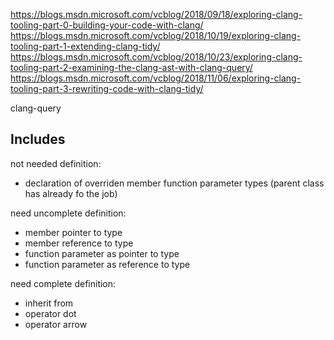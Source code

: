 
https://blogs.msdn.microsoft.com/vcblog/2018/09/18/exploring-clang-tooling-part-0-building-your-code-with-clang/
https://blogs.msdn.microsoft.com/vcblog/2018/10/19/exploring-clang-tooling-part-1-extending-clang-tidy/
https://blogs.msdn.microsoft.com/vcblog/2018/10/23/exploring-clang-tooling-part-2-examining-the-clang-ast-with-clang-query/
https://blogs.msdn.microsoft.com/vcblog/2018/11/06/exploring-clang-tooling-part-3-rewriting-code-with-clang-tidy/

clang-query

## Includes

not needed definition:
- declaration of overriden member function parameter types (parent class has already fo the job)

need uncomplete definition:
- member pointer to type
- member reference to type
- function parameter as pointer to type
- function parameter as reference to type

need complete definition:
- inherit from
- operator dot
- operator arrow